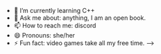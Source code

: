 - 🌱 I’m currently learning C++
- 💬 Ask me about: anything, I am an open book.
- 📫 How to reach me: discord 
- 😄 Pronouns: she/her
- ⚡ Fun fact: video games take all my free time.
-->
